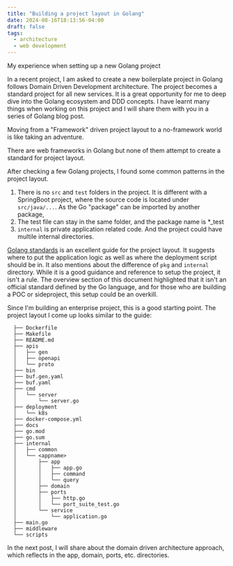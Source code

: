 ```yaml
---
title: "Building a project layout in Golang"
date: 2024-08-16T18:13:56-04:00
draft: false
tags:
  - architecture
  - web development
---
```


My experience when setting up a new Golang project

In a recent project, I am asked to create a new boilerplate project in Golang follows Domain Driven Development architecture.
The project becomes a standard project for all new services. It is a great opportunity for me to deep dive into the Golang ecosystem and DDD concepts.
I have learnt many things when working on this project and I will share them with you in a series of Golang blog post.

<!--more-->

Moving from a "Framework" driven project layout to a no-framework world is like taking an adventure.

There are web frameworks in Golang but none of them attempt to create a standard for project layout.

After checking a few Golang projects, I found some common patterns in the project layout.

1. There is no `src` and `test` folders in the project. 
    It is different with a SpringBoot project, where the source code is located under `src/java/...`. As the Go "package" can be imported by another package,
2. The test file can stay in the same folder, and the package name is *_test
3. `internal` is private application related code. And the project could have multile internal directories.

[Golang standards][1] is an excellent guide for the project layout. It suggests where to put the application logic as well as where the deployment script should be in.
It also mentions about the difference of `pkg` and `internal` directory. While it is a good guidance and reference to setup the project, it isn't a rule.
The overview section of this document highlighted that it isn't an official standard defined by the Go language, and for those who are building a POC or sideproject, this setup could be an overkill.

Since I'm building an enterprise project, this is a good starting point.
The project layout I come up looks similar to the guide:

```
  ├── Dockerfile
  ├── Makefile
  ├── README.md
  ├── apis
  │   ├── gen
  │   ├── openapi
  │   └── proto
  ├── bin
  ├── buf.gen.yaml
  ├── buf.yaml
  ├── cmd
  │   └── server
  │       └── server.go
  ├── deployment
  │   └── k8s
  ├── docker-compose.yml
  ├── docs
  ├── go.mod
  ├── go.sum
  ├── internal
  │   ├── common
  │   └── <appname>
  │       ├── app
  │       │   ├── app.go
  │       │   ├── command
  │       │   └── query
  │       ├── domain
  │       ├── ports
  │       │   ├── http.go
  │       │   └── port_suite_test.go
  │       └── service
  │           └── application.go
  ├── main.go
  ├── middleware
  └── scripts
```

In the next post, I will share about the domain driven architecture approach, which reflects in the app, domain, ports, etc. directories.

[1]: https://github.com/golang-standards/project-layout

